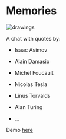# Memories
![drawings](https://github.com/nclslbrn/www_memories/tree/master/dist/img)

A chat with quotes by:
- Isaac Asimov
- Alain Damasio
- Michel Foucault
- Nicolas Tesla
- Linus Torvalds
- Alan Turing

- ...

Demo [here](https://memories.artemg.com/ "memories: Demo")
